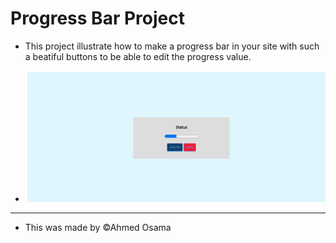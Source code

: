 # Progress Bar Project

- This project illustrate how to make a progress bar in your site with such a beatiful buttons to be able to edit the progress value.

- ![Screenshot from the site](./progressBar.png)

---
- This was made by &copy;Ahmed Osama  
